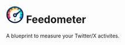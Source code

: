 # <img src="icons/speedometer.png" width="48"/> Feedometer


A blueprint to measure your Twitter/X activites.